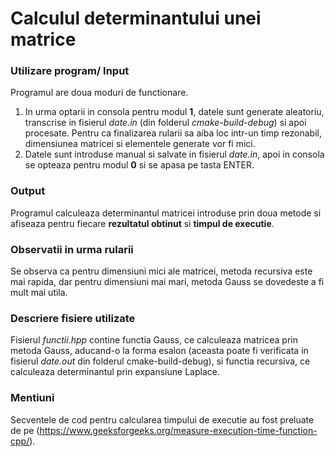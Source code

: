 # Calculul determinantului unei matrice

### Utilizare program/ Input
Programul are doua moduri de functionare.
1. In urma optarii in consola pentru modul **1**, datele sunt generate aleatoriu, transcrise in fisierul *date.in* (din folderul *cmake-build-debug*) si apoi procesate. Pentru ca finalizarea rularii sa aiba loc intr-un timp rezonabil, dimensiunea matricei si elementele generate vor fi mici.
2. Datele sunt introduse manual si salvate in fisierul *date.in*, apoi in consola se opteaza pentru modul **0** si se apasa pe tasta ENTER.

### Output
Programul calculeaza determinantul matricei introduse prin doua metode si afiseaza pentru fiecare **rezultatul obtinut** si **timpul de executie**.

### Observatii in urma rularii
Se observa ca pentru dimensiuni mici ale matricei, metoda recursiva este mai rapida, dar pentru dimensiuni mai mari, metoda Gauss se dovedeste a fi mult mai utila.

### Descriere fisiere utilizate
Fisierul *functii.hpp* contine functia Gauss, 
ce calculeaza matricea prin metoda Gauss, aducand-o la
forma esalon (aceasta poate fi verificata in fisierul *date.out* din folderul cmake-build-debug),
si functia recursiva, ce calculeaza determinantul prin 
expansiune Laplace.

### Mentiuni
Secventele de cod pentru calcularea timpului de executie au fost preluate de pe (https://www.geeksforgeeks.org/measure-execution-time-function-cpp/).

